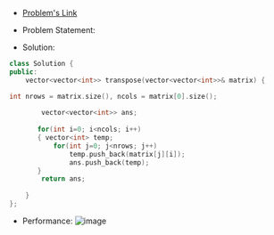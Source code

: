 - [Problem's Link](https://leetcode.com/problems/transpose-matrix/)
- Problem Statement: 

- Solution:  

```cpp
class Solution {
public:
    vector<vector<int>> transpose(vector<vector<int>>& matrix) {

int nrows = matrix.size(), ncols = matrix[0].size();
        
        vector<vector<int>> ans;
        
       for(int i=0; i<ncols; i++)
       { vector<int> temp;
           for(int j=0; j<nrows; j++)
               temp.push_back(matrix[j][i]);
               ans.push_back(temp);
       }
        return ans;
            
    }
};
```

- Performance: 
![image](https://user-images.githubusercontent.com/64036955/138475997-f39cf86a-2e2c-4427-b203-29584bd8961e.png)
